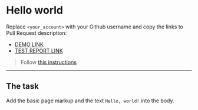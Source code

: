 # Hello world
Replace `<your_account>` with your Github username and copy the links to Pull Request description:
- [DEMO LINK](https://roman-zherebetskyi.github.io/layout_hello-world/)
- [TEST REPORT LINK](https://roman-zherebetskyi.github.io/layout_hello-world/report/html_report/)

> Follow [this instructions](https://mate-academy.github.io/layout_task-guideline/#how-to-solve-the-layout-tasks-on-github)
___

## The task
Add the basic page markup and the text `Hello, world!` into the body.
